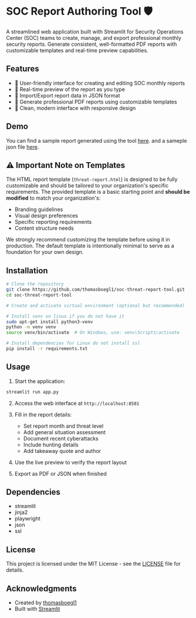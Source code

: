 # SOC Report Authoring Tool 🛡️

A streamlined web application built with Streamlit for Security Operations Center (SOC) teams to create, manage, and export professional monthly security reports. Generate consistent, well-formatted PDF reports with customizable templates and real-time preview capabilities.

## Features

- 📝 User-friendly interface for creating and editing SOC monthly reports
- 🔄 Real-time preview of the report as you type
- 💾 Import/Export report data in JSON format
- 📄 Generate professional PDF reports using customizable templates
- 🎨 Clean, modern interface with responsive design

## Demo

You can find a sample report generated using the tool [here](samples/SOC_Report_January_2025.pdf). and a sameple json file [here](samples/SOC_Report_January_2025.json).

## ⚠️ Important Note on Templates

The HTML report template (`threat-report.html`) is designed to be fully customizable and should be tailored to your organization's specific requirements. The provided template is a basic starting point and **should be modified** to match your organization's:

- Branding guidelines
- Visual design preferences
- Specific reporting requirements
- Content structure needs

We strongly recommend customizing the template before using it in production. The default template is intentionally minimal to serve as a foundation for your own design.

## Installation

```bash
# Clone the repository
git clone https://github.com/thomasboegl1/soc-threat-report-tool.git
cd soc-threat-report-tool

# Create and activate virtual environment (optional but recommended)

# Install venv on linux if you do not have it
sudo apt-get install python3-venv
python -m venv venv
source venv/bin/activate  # On Windows, use: venv\Scripts\activate

# Install dependencies for Linux do not install ssl
pip install -r requirements.txt 
```

## Usage

1. Start the application:
```bash
streamlit run app.py
```

2. Access the web interface at `http://localhost:8501`

3. Fill in the report details:
   - Set report month and threat level
   - Add general situation assessment
   - Document recent cyberattacks
   - Include hunting details
   - Add takeaway quote and author

4. Use the live preview to verify the report layout
5. Export as PDF or JSON when finished

## Dependencies

- streamlit
- jinja2
- playwright
- json
- ssl

## License

This project is licensed under the MIT License - see the [LICENSE](LICENSE) file for details.

## Acknowledgments

- Created by [thomasboegl1](https://github.com/thomasboegl1)
- Built with [Streamlit](https://streamlit.io/)

